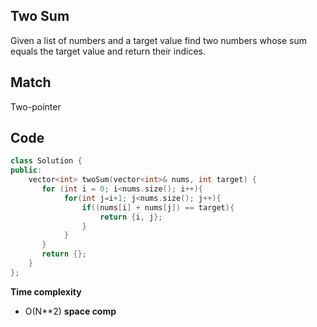 ## Two Sum
Given a list of numbers and a target value find two numbers whose sum equals the target value and return their indices.

## Match
Two-pointer

## Code
```c++
class Solution {
public:
    vector<int> twoSum(vector<int>& nums, int target) {
       for (int i = 0; i<nums.size(); i++){
            for(int j=i+1; j<nums.size(); j++){
                if((nums[i] + nums[j]) == target){
                    return {i, j};
                }
            }
       } 
       return {};
    }
};
```
**Time complexity**
- O(N**2)
**space comp**
